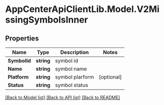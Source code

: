 # AppCenterApiClientLib.Model.V2MissingSymbolsInner
## Properties

Name | Type | Description | Notes
------------ | ------------- | ------------- | -------------
**SymbolId** | **string** | symbol id | 
**Name** | **string** | symbol name | 
**Platform** | **string** | symbol plarform | [optional] 
**Status** | **string** | symbol status | 

[[Back to Model list]](../README.md#documentation-for-models) [[Back to API list]](../README.md#documentation-for-api-endpoints) [[Back to README]](../README.md)


